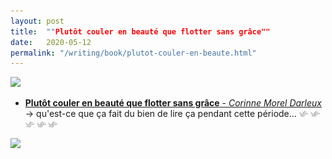 ```yaml
---
layout: post
title:  ""Plutôt couler en beauté que flotter sans grâce""
date:   2020-05-12
permalink: "/writing/book/plutot-couler-en-beaute.html"
---
```


<picture>
    <source srcset="https://live.staticflickr.com/8587/16678712765_6de3c5da1e_c.jpg"
            media="(min-width: 800px)">
    <img src="https://live.staticflickr.com/8587/16678712765_6de3c5da1e_c.jpg"/>
</picture>


- [**Plutôt couler en beauté que flotter sans grâce** - _Corinne Morel Darleux_](https://www.editionslibertalia.com/catalogue/la-petite-litteraire/corinne-morel-darleux-plutot-couler-en-beaute) → qu'est-ce que ça fait du bien de lire ça pendant cette période... <picture>
                <source style='height: 3%; width: 3%; object-fit: contain' srcset="/assets/swallow.png" media="(max-width: 20px)">
                <img style='height: 3%; width: 3%; object-fit: contain' src="/assets/swallow.png" />
            </picture>
            <picture>
                <source style='height: 3%; width: 3%; object-fit: contain' srcset="/assets/swallow.png" media="(max-width: 20px)">
                <img style='height: 3%; width: 3%; object-fit: contain' src="/assets/swallow.png" />
            </picture>
            <picture>
                <source style='height: 3%; width: 3%; object-fit: contain' srcset="/assets/swallow.png" media="(max-width: 20px)">
                <img style='height: 3%; width: 3%; object-fit: contain' src="/assets/swallow.png" />
            </picture>
            <picture>
                <source style='height: 3%; width: 3%; object-fit: contain' srcset="/assets/swallow.png" media="(max-width: 20px)">
                <img style='height: 3%; width: 3%; object-fit: contain' src="/assets/swallow.png" />
            </picture>
            <picture>
                <source style='height: 3%; width: 3%; object-fit: contain' srcset="/assets/swallow.png" media="(max-width: 20px)">
                <img style='height: 3%; width: 3%; object-fit: contain' src="/assets/swallow.png" />
            </picture><br>


<picture>
    <source srcset="https://live.staticflickr.com/8582/16471703647_170763dd21_c.jpg"
            media="(min-width: 800px)">
    <img src="https://live.staticflickr.com/8582/16471703647_170763dd21_c.jpg"/>
</picture>


